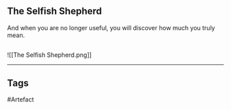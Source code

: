 ## The Selfish Shepherd
And when you are no longer useful, you will discover how much you truly mean.
## 
![[The Selfish Shepherd.png]]

---
## Tags
#Artefact